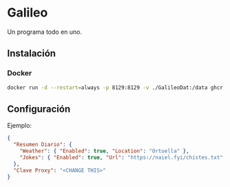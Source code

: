 # Galileo
Un programa todo en uno.

## Instalación 
### Docker
```bash
docker run -d --restart=always -p 8129:8129 -v ./GalileoDat:/data ghcr.io/euskaditech/galileo:main
```
## Configuración
Ejemplo:
```json
{
  "Resumen Diario": {
    "Weather": { "Enabled": true, "Location": "Ortuella" },
    "Jokes": { "Enabled": true, "Url": "https://naiel.fyi/chistes.txt" }
  },
  "Clave Proxy": "<CHANGE THIS>"
}
```